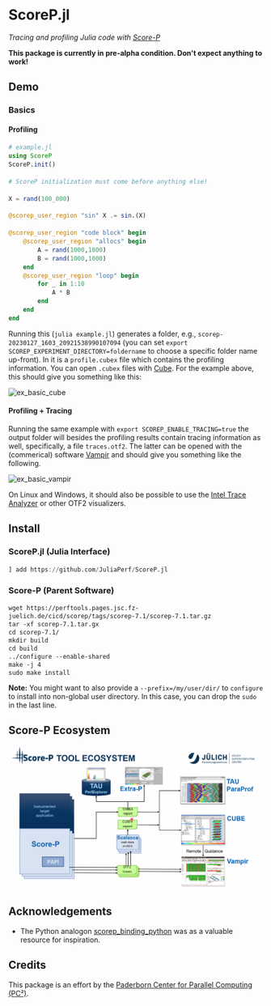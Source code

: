 # ScoreP.jl

*Tracing and profiling Julia code with [Score-P](https://www.vi-hps.org/projects/score-p)*

**This package is currently in pre-alpha condition. Don't expect anything to work!**

## Demo

### Basics

#### Profiling

```julia
# example.jl
using ScoreP
ScoreP.init()

# ScoreP initialization must come before anything else!

X = rand(100_000)

@scorep_user_region "sin" X .= sin.(X)

@scorep_user_region "code block" begin
    @scorep_user_region "allocs" begin
        A = rand(1000,1000)
        B = rand(1000,1000)
    end
    @scorep_user_region "loop" begin
        for _ in 1:10
            A * B
        end
    end
end
```

Running this (`julia example.jl`) generates a folder, e.g., `scorep-20230127_1603_20921538990107094` (you can set `export SCOREP_EXPERIMENT_DIRECTORY=foldername` to choose a specific folder name up-front). In it is a `profile.cubex` file which contains the profiling information. You can open `.cubex` files with [Cube](https://www.scalasca.org/scalasca/software/cube-4.x/download.html). For the example above, this should give you something like this:

<img alt="ex_basic_cube" src="https://user-images.githubusercontent.com/187980/215124028-9d5cc801-f937-4a96-9d22-5543a365cec0.png">

#### Profiling + Tracing

Running the same example with `export SCOREP_ENABLE_TRACING=true` the output folder will besides the profiling results contain tracing information as well, specifically, a file `traces.otf2`. The latter can be opened with the (commerical) software [Vampir](https://vampir.eu/) and should give you something like the following.

<img alt="ex_basic_vampir" src="https://user-images.githubusercontent.com/187980/215124135-e3eba293-560d-474f-a3b5-b99e6cb8f07c.png">

On Linux and Windows, it should also be possible to use the [Intel Trace Analyzer](https://www.intel.com/content/www/us/en/developer/tools/oneapi/trace-analyzer.html#gs.oc8bgr) or other OTF2 visualizers.


## Install

### ScoreP.jl (Julia Interface)

```julia
] add https://github.com/JuliaPerf/ScoreP.jl
```

### Score-P (Parent Software)

```
wget https://perftools.pages.jsc.fz-juelich.de/cicd/scorep/tags/scorep-7.1/scorep-7.1.tar.gz
tar -xf scorep-7.1.tar.gx
cd scorep-7.1/
mkdir build
cd build
../configure --enable-shared
make -j 4
sudo make install
```

**Note:** You might want to also provide a `--prefix=/my/user/dir/` to `configure` to install into non-global user directory. In this case, you can drop the `sudo` in the last line.

## Score-P Ecosystem

![](https://github.com/JuliaPerf/ScoreP.jl/raw/main/scorep_ecosystem.png)

## Acknowledgements

* The Python analogon [scorep_binding_python](https://github.com/score-p/scorep_binding_python) was as a valuable resource for inspiration.

## Credits

This package is an effort by the [Paderborn Center for Parallel Computing (PC²)](https://pc2.uni-paderborn.de/).

